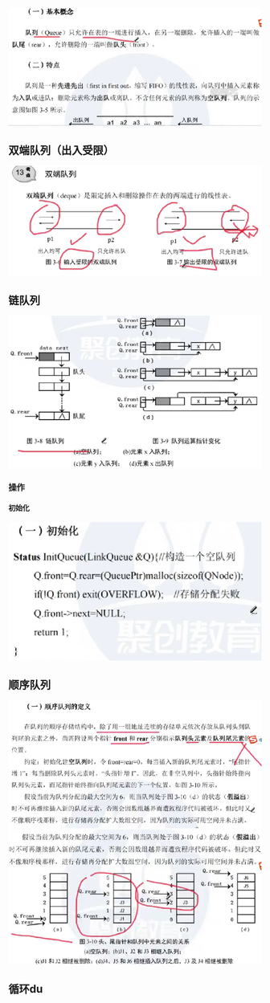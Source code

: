 

![输入图片说明](/imgs/2025-08-20/ROAoLZW4RsUR0GQQ.png)

## 双端队列（出入受限）
![输入图片说明](/imgs/2025-08-20/g5PjhN2b0r2StDit.png)

## 链队列
![输入图片说明](/imgs/2025-08-20/WnGYuyoeCsY5hxr5.png)
### 操作
#### 初始化
![输入图片说明](/imgs/2025-08-20/n7ICHe4eAMDV0EzC.png)

## 顺序队列
![输入图片说明](/imgs/2025-08-20/Me8avuelx1JWAtqs.png)
![输入图片说明](/imgs/2025-08-20/zIqJe4AlS6U8tsC8.png)


## 循环du
<!--stackedit_data:
eyJoaXN0b3J5IjpbMTA3MjExMDcxOV19
-->